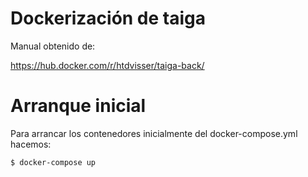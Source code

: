 # Dockerización de taiga

Manual obtenido de:

https://hub.docker.com/r/htdvisser/taiga-back/

# Arranque inicial

Para arrancar los contenedores inicialmente del docker-compose.yml hacemos:

```shell
$ docker-compose up
```
